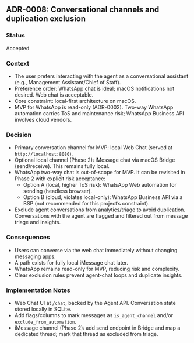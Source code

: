 ## ADR-0008: Conversational channels and duplication exclusion

### Status
Accepted

### Context
- The user prefers interacting with the agent as a conversational assistant (e.g., Management Assistant/Chief of Staff).
- Preference order: WhatsApp chat is ideal; macOS notifications not desired. Web chat is acceptable.
- Core constraint: local-first architecture on macOS.
- MVP for WhatsApp is read-only (ADR-0002). Two-way WhatsApp automation carries ToS and maintenance risk; WhatsApp Business API involves cloud vendors.

### Decision
- Primary conversation channel for MVP: local Web Chat (served at `http://localhost:8080`).
- Optional local channel (Phase 2): iMessage chat via macOS Bridge (send/receive). This remains fully local.
- WhatsApp two-way chat is out-of-scope for MVP. It can be revisited in Phase 2 with explicit risk acceptance:
  - Option A (local, higher ToS risk): WhatsApp Web automation for sending (headless browser).
  - Option B (cloud, violates local-only): WhatsApp Business API via a BSP (not recommended for this project’s constraint).
- Exclude agent conversations from analytics/triage to avoid duplication. Conversations with the agent are flagged and filtered out from message triage and insights.

### Consequences
- Users can converse via the web chat immediately without changing messaging apps.
- A path exists for fully local iMessage chat later.
- WhatsApp remains read-only for MVP, reducing risk and complexity.
- Clear exclusion rules prevent agent-chat loops and duplicate insights.

### Implementation Notes
- Web Chat UI at `/chat`, backed by the Agent API. Conversation state stored locally in SQLite.
- Add flags/columns to mark messages as `is_agent_channel` and/or `exclude_from_automation`.
- iMessage channel (Phase 2): add send endpoint in Bridge and map a dedicated thread; mark that thread as excluded from triage.


